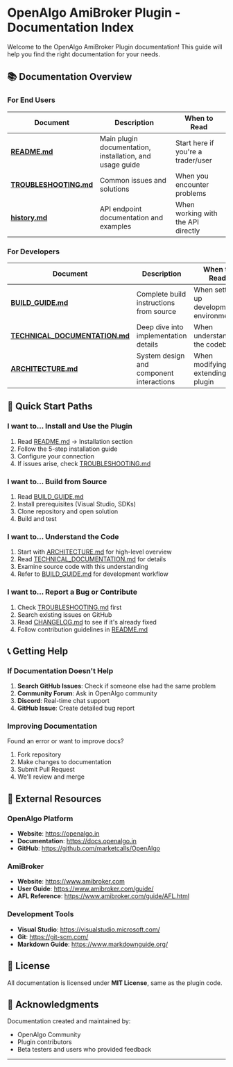 # OpenAlgo AmiBroker Plugin - Documentation Index

Welcome to the OpenAlgo AmiBroker Plugin documentation! This guide will help you find the right documentation for your needs.

## 📚 Documentation Overview

### For End Users

| Document | Description | When to Read |
|----------|-------------|--------------|
| **[README.md](../README.md)** | Main plugin documentation, installation, and usage guide | Start here if you're a trader/user |
| **[TROUBLESHOOTING.md](TROUBLESHOOTING.md)** | Common issues and solutions | When you encounter problems |
| **[history.md](history.md)** | API endpoint documentation and examples | When working with the API directly |

### For Developers

| Document | Description | When to Read |
|----------|-------------|--------------|
| **[BUILD_GUIDE.md](BUILD_GUIDE.md)** | Complete build instructions from source | When setting up development environment |
| **[TECHNICAL_DOCUMENTATION.md](TECHNICAL_DOCUMENTATION.md)** | Deep dive into implementation details | When understanding the codebase |
| **[ARCHITECTURE.md](ARCHITECTURE.md)** | System design and component interactions | When modifying or extending the plugin |

## 🚀 Quick Start Paths

### I want to... Install and Use the Plugin

1. Read [README.md](../README.md) → Installation section
2. Follow the 5-step installation guide
3. Configure your connection
4. If issues arise, check [TROUBLESHOOTING.md](TROUBLESHOOTING.md)

### I want to... Build from Source

1. Read [BUILD_GUIDE.md](BUILD_GUIDE.md)
2. Install prerequisites (Visual Studio, SDKs)
3. Clone repository and open solution
4. Build and test

### I want to... Understand the Code

1. Start with [ARCHITECTURE.md](ARCHITECTURE.md) for high-level overview
2. Read [TECHNICAL_DOCUMENTATION.md](TECHNICAL_DOCUMENTATION.md) for details
3. Examine source code with this understanding
4. Refer to [BUILD_GUIDE.md](BUILD_GUIDE.md) for development workflow

### I want to... Report a Bug or Contribute

1. Check [TROUBLESHOOTING.md](TROUBLESHOOTING.md) first
2. Search existing issues on GitHub
3. Read [CHANGELOG.md](CHANGELOG.md) to see if it's already fixed
4. Follow contribution guidelines in [README.md](../README.md)


## 📞 Getting Help

### If Documentation Doesn't Help

1. **Search GitHub Issues**: Check if someone else had the same problem
2. **Community Forum**: Ask in OpenAlgo community
3. **Discord**: Real-time chat support
4. **GitHub Issue**: Create detailed bug report

### Improving Documentation

Found an error or want to improve docs?

1. Fork repository
2. Make changes to documentation
3. Submit Pull Request
4. We'll review and merge

## 🔗 External Resources

### OpenAlgo Platform
- **Website**: https://openalgo.in
- **Documentation**: https://docs.openalgo.in
- **GitHub**: https://github.com/marketcalls/OpenAlgo

### AmiBroker
- **Website**: https://www.amibroker.com
- **User Guide**: https://www.amibroker.com/guide/
- **AFL Reference**: https://www.amibroker.com/guide/AFL.html

### Development Tools
- **Visual Studio**: https://visualstudio.microsoft.com/
- **Git**: https://git-scm.com/
- **Markdown Guide**: https://www.markdownguide.org/

## 📜 License

All documentation is licensed under **MIT License**, same as the plugin code.

## 🙏 Acknowledgments

Documentation created and maintained by:
- OpenAlgo Community
- Plugin contributors
- Beta testers and users who provided feedback

---

